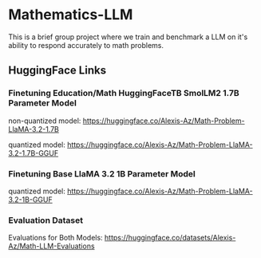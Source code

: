 # Mathematics-LLM
This is a brief group project where we train and benchmark a LLM on it's ability to respond accurately to math problems.

## HuggingFace Links

### Finetuning Education/Math HuggingFaceTB SmolLM2 1.7B Parameter Model

non-quantized model: https://huggingface.co/Alexis-Az/Math-Problem-LlaMA-3.2-1.7B

quantized model: https://huggingface.co/Alexis-Az/Math-Problem-LlaMA-3.2-1.7B-GGUF


### Finetuning Base LlaMA 3.2 1B Parameter Model

quantized model: https://huggingface.co/Alexis-Az/Math-Problem-LlaMA-3.2-1B-GGUF

### Evaluation Dataset

Evaluations for Both Models: https://huggingface.co/datasets/Alexis-Az/Math-LLM-Evaluations


